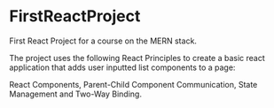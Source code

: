 # FirstReactProject
First React Project for a course on the MERN stack.  

The project uses the following React Principles to create a basic react application that adds user inputted list components to a page:

React Components, Parent-Child Component Communication, State Management and Two-Way Binding. 
